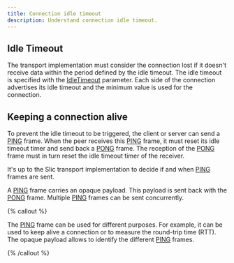 ```yaml
---
title: Connection idle timeout
description: Understand connection idle timeout.
---
```


## Idle Timeout

The transport implementation must consider the connection lost if it doesn't receive data within the period defined by
the idle timeout. The idle timeout is specified with the [IdleTimeout][connection-parameters] parameter. Each side of
the connection advertises its idle timeout and the minimum value is used for the connection.

## Keeping a connection alive

To prevent the idle timeout to be triggered, the client or server can send a [PING][ping] frame. When the peer receives
this [PING][ping] frame, it must reset its idle timeout timer and send back a [PONG][pong] frame. The reception of the
[PONG][pong] frame must in turn reset the idle timeout timer of the receiver.

It's up to the Slic transport implementation to decide if and when [PING][ping] frames are sent.

A [PING][ping] frame carries an opaque payload. This payload is sent back with the [PONG][pong] frame. Multiple
[PING][ping] frames can be sent concurrently.

{% callout %}

The [PING][ping] frame can be used for different purposes. For example, it can be used to keep alive a connection or to
measure the round-trip time (RTT). The opaque payload allows to identify the different [PING][ping] frames.

{% /callout %}

[connection-parameters]: connection-establishment#connection-establishment-parameters
[ping]: protocol-frames#ping-frame
[pong]: protocol-frames#pong-frame

